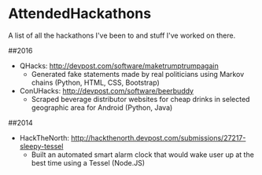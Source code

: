 # AttendedHackathons
A list of all the hackathons I've been to and stuff I've worked on there.

##2016
- QHacks: http://devpost.com/software/maketrumptrumpagain
  * Generated fake statements made by real politicians using Markov chains (Python, HTML, CSS, Bootstrap)
- ConUHacks: http://devpost.com/software/beerbuddy
  * Scraped beverage distributor websites for cheap drinks in selected geographic area for Android (Python, Java)

##2014
- HackTheNorth: http://hackthenorth.devpost.com/submissions/27217-sleepy-tessel
  * Built an automated smart alarm clock that would wake user up at the best time using a Tessel (Node.JS)
